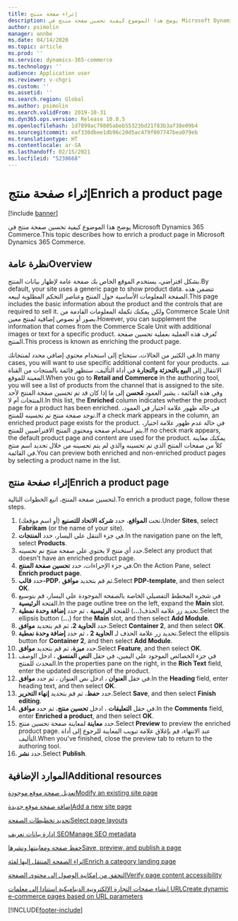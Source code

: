 ```yaml
---
title: إثراء صفحة منتج
description: يوضح هذا الموضوع كيفية تحسين صفحة منتج في Microsoft Dynamics 365 Commerce.
author: psimolin
manager: annbe
ms.date: 04/14/2020
ms.topic: article
ms.prod: ''
ms.service: dynamics-365-commerce
ms.technology: ''
audience: Application user
ms.reviewer: v-chgri
ms.custom: ''
ms.assetid: ''
ms.search.region: Global
ms.author: psimolin
ms.search.validFrom: 2019-10-31
ms.dyn365.ops.version: Release 10.0.5
ms.openlocfilehash: 1d7899ac79805abeb55323bd21f83b3af38e09b4
ms.sourcegitcommit: eaf330dbee1db96c20d5ac479f007747bea079eb
ms.translationtype: HT
ms.contentlocale: ar-SA
ms.lasthandoff: 02/15/2021
ms.locfileid: "5238668"
---
```

# <a name="enrich-a-product-page"></a><span data-ttu-id="9afc4-103">إثراء صفحة منتج</span><span class="sxs-lookup"><span data-stu-id="9afc4-103">Enrich a product page</span></span>


[!include [banner](includes/banner.md)]

<span data-ttu-id="9afc4-104">يوضح هذا الموضوع كيفية تحسين صفحة منتج في Microsoft Dynamics 365 Commerce.</span><span class="sxs-lookup"><span data-stu-id="9afc4-104">This topic describes how to enrich a product page in Microsoft Dynamics 365 Commerce.</span></span>

## <a name="overview"></a><span data-ttu-id="9afc4-105">نظرة عامة</span><span class="sxs-lookup"><span data-stu-id="9afc4-105">Overview</span></span>

<span data-ttu-id="9afc4-106">بشكل افتراضي، يستخدم الموقع الخاص بك صفحة عامة لإظهار بيانات المنتج.</span><span class="sxs-lookup"><span data-stu-id="9afc4-106">By default, your site uses a generic page to show product data.</span></span> <span data-ttu-id="9afc4-107">تتضمن هذه الصفحة المعلومات الأساسية حول المنتج وعناصر التحكم المطلوبة لبيعه.</span><span class="sxs-lookup"><span data-stu-id="9afc4-107">This page includes the basic information about the product and the controls that are required to sell it.</span></span> <span data-ttu-id="9afc4-108">ولكن يمكنك تكملة المعلومات القادمة من Commerce Scale Unit بصور أو نصوص إضافية لمنتج معين.</span><span class="sxs-lookup"><span data-stu-id="9afc4-108">However, you can supplement the information that comes from the Commerce Scale Unit with additional images or text for a specific product.</span></span> <span data-ttu-id="9afc4-109">تُعرف هذه العملية بعملية تحسين صفحة المنتج.</span><span class="sxs-lookup"><span data-stu-id="9afc4-109">This process is known as enriching the product page.</span></span>

<span data-ttu-id="9afc4-110">في الكثير من الحالات، ستحتاج إلى استخدام محتوي إضافي محدد لمنتجاتك.</span><span class="sxs-lookup"><span data-stu-id="9afc4-110">In many cases, you will want to use specific additional content for your products.</span></span> <span data-ttu-id="9afc4-111">عند الانتقال إلى **البيع بالتحزئة والتجارة** في أداة التأليف، ستظهر قائمة بالمنتجات من القناة المعينة للموقع.</span><span class="sxs-lookup"><span data-stu-id="9afc4-111">When you go to **Retail and Commerce** in the authoring tool, you will see a list of products from the channel that is assigned to the site.</span></span> <span data-ttu-id="9afc4-112">وفي هذه القائمة ، يشير العمود **مُحسن** إلى ما إذا كان قد تم تحسين صفحة المنتج لأحد المنتجات أم لا.</span><span class="sxs-lookup"><span data-stu-id="9afc4-112">In this list, the **Enriched** column indicates whether the product page for a product has been enriched.</span></span> <span data-ttu-id="9afc4-113">في حاله ظهور علامة اختيار في العمود، توجد صفحة منتج تم تحسينه للمنتج.</span><span class="sxs-lookup"><span data-stu-id="9afc4-113">If a check mark appears in the column, an enriched product page exists for the product.</span></span> <span data-ttu-id="9afc4-114">في حالة عدم ظهور علامة اختيار، يتم استخدام صفحة ومحتوي المنتج الافتراضيين للمنتج.</span><span class="sxs-lookup"><span data-stu-id="9afc4-114">If no check mark appears, the default product page and content are used for the product.</span></span> <span data-ttu-id="9afc4-115">يمكنك معاينة كلاً من صفحات المنتج الذي تم تحسينه والذي لم يتم تحسينه من خلال تحديد اسم منتج في القائمة.</span><span class="sxs-lookup"><span data-stu-id="9afc4-115">You can preview both enriched and non-enriched product pages by selecting a product name in the list.</span></span>

## <a name="enrich-a-product-page"></a><span data-ttu-id="9afc4-116">إثراء صفحة منتج</span><span class="sxs-lookup"><span data-stu-id="9afc4-116">Enrich a product page</span></span>

<span data-ttu-id="9afc4-117">لتحسين صفحة المنتج، اتبع الخطوات التالية.</span><span class="sxs-lookup"><span data-stu-id="9afc4-117">To enrich a product page, follow these steps.</span></span>

1. <span data-ttu-id="9afc4-118">تحت **المواقع**، حدد **شركه الاتحاد للتصنيع** (أو اسم موقعك).</span><span class="sxs-lookup"><span data-stu-id="9afc4-118">Under **Sites**, select **Fabrikam** (or the name of your site).</span></span>
1. <span data-ttu-id="9afc4-119">في جزء التنقل علي اليسار، حدد **المنتجات**.</span><span class="sxs-lookup"><span data-stu-id="9afc4-119">In the navigation pane on the left, select **Products**.</span></span>
1. <span data-ttu-id="9afc4-120">حدد أي منتج لا يحتوي علي صفحة منتج تم تحسينه.</span><span class="sxs-lookup"><span data-stu-id="9afc4-120">Select any product that doesn't have an enriched product page.</span></span>
1. <span data-ttu-id="9afc4-121">في جزء الإجراءات، حدد **تحسين صفحة المنتج**.</span><span class="sxs-lookup"><span data-stu-id="9afc4-121">On the Action Pane, select **Enrich product page**.</span></span>
1. <span data-ttu-id="9afc4-122">حدد **قالب-PDP**، ثم قم بتحديد **موافق**.</span><span class="sxs-lookup"><span data-stu-id="9afc4-122">Select **PDP-template**, and then select **OK**.</span></span>
1. <span data-ttu-id="9afc4-123">في شجره المخطط التفصيلي الخاصة بالصفحة الموجودة علي اليسار، قم بتوسيع الفتحة **الرئيسية**.</span><span class="sxs-lookup"><span data-stu-id="9afc4-123">In the page outline tree on the left, expand the **Main** slot.</span></span>
1. <span data-ttu-id="9afc4-124">تحديد زر علامة الحذف(**...**) للفتحة **الرئيسية** ، ثم حدد **‏‫إضافة وحدة نمطية‬**.</span><span class="sxs-lookup"><span data-stu-id="9afc4-124">Select the ellipsis button (**...**) for the **Main** slot, and then select **Add Module**.</span></span>
1. <span data-ttu-id="9afc4-125">حدد **الحاوية 2**، ثم قم بتحديد **موافق**.</span><span class="sxs-lookup"><span data-stu-id="9afc4-125">Select **Container 2**, and then select **OK**.</span></span>
1. <span data-ttu-id="9afc4-126">تحديد زر علامة الحذف لـ **الحاوية 2** ، ثم حدد **‏‫إضافة وحدة نمطية**‬.</span><span class="sxs-lookup"><span data-stu-id="9afc4-126">Select the ellipsis button for **Container 2**, and then select **Add Module**.</span></span>
1. <span data-ttu-id="9afc4-127">حدد **ميزة**، ثم قم بتحديد **موافق**.</span><span class="sxs-lookup"><span data-stu-id="9afc4-127">Select **Feature**, and then select **OK**.</span></span>
1. <span data-ttu-id="9afc4-128">في جزء الخصائص الموجود علي اليمين، في حقل **النص المنسق** ، ادخل الوصف المحدث للمنتج.</span><span class="sxs-lookup"><span data-stu-id="9afc4-128">In the properties pane on the right, in the **Rich Text** field, enter the updated description of the product.</span></span>
1. <span data-ttu-id="9afc4-129">في حقل **العنوان** ، ادخل نص العنوان ، ثم حدد **موافق**.</span><span class="sxs-lookup"><span data-stu-id="9afc4-129">In the **Heading** field, enter heading text, and then select **OK**.</span></span>
1. <span data-ttu-id="9afc4-130">حدد **حفظ**، ثم قم بتحديد **إنهاء التحرير**.</span><span class="sxs-lookup"><span data-stu-id="9afc4-130">Select **Save**, and then select **Finish editing**.</span></span>
1. <span data-ttu-id="9afc4-131">في حقل **التعليقات** ، ادخل **تحسين منتج**، ثم حدد **موافق**.</span><span class="sxs-lookup"><span data-stu-id="9afc4-131">In the **Comments** field, enter **Enriched a product**, and then select **OK**.</span></span>
1. <span data-ttu-id="9afc4-132">حدد **معاينة** لمعاينة صفحة تحسين منتج.</span><span class="sxs-lookup"><span data-stu-id="9afc4-132">Select **Preview** to preview the enriched product page.</span></span> <span data-ttu-id="9afc4-133">عند الانتهاء، قم بإغلاق علامة تبويب المعاينة للرجوع إلى أداة التأليف.</span><span class="sxs-lookup"><span data-stu-id="9afc4-133">When you've finished, close the preview tab to return to the authoring tool.</span></span>
1. <span data-ttu-id="9afc4-134">حدد **نشر**.</span><span class="sxs-lookup"><span data-stu-id="9afc4-134">Select **Publish**.</span></span>

## <a name="additional-resources"></a><span data-ttu-id="9afc4-135">الموارد الإضافية</span><span class="sxs-lookup"><span data-stu-id="9afc4-135">Additional resources</span></span>

[<span data-ttu-id="9afc4-136">تعديل صفحة موقع موجودة</span><span class="sxs-lookup"><span data-stu-id="9afc4-136">Modify an existing site page</span></span>](modify-existing-page.md)

[<span data-ttu-id="9afc4-137">إضافة صفحة موقع جديدة</span><span class="sxs-lookup"><span data-stu-id="9afc4-137">Add a new site page</span></span>](add-new-page.md)

[<span data-ttu-id="9afc4-138">تحديد تخطيطات الصفحة</span><span class="sxs-lookup"><span data-stu-id="9afc4-138">Select page layouts</span></span>](select-page-layouts.md)

[<span data-ttu-id="9afc4-139">إدارة بيانات تعريف SEO</span><span class="sxs-lookup"><span data-stu-id="9afc4-139">Manage SEO metadata</span></span>](manage-seo-metadata.md)

[<span data-ttu-id="9afc4-140">حفظ صفحة ومعاينتها ونشرها</span><span class="sxs-lookup"><span data-stu-id="9afc4-140">Save, preview, and publish a page</span></span>](save-preview-publish-page.md)

[<span data-ttu-id="9afc4-141">إثراء الصفحة المنتقل إليها‬ لفئة</span><span class="sxs-lookup"><span data-stu-id="9afc4-141">Enrich a category landing page</span></span>](enrich-category-page.md)

[<span data-ttu-id="9afc4-142">التحقق من إمكانية الوصول إلى محتوى الصفحة</span><span class="sxs-lookup"><span data-stu-id="9afc4-142">Verify page content accessibility</span></span>](verify-accessibility.md)

[<span data-ttu-id="9afc4-143">إنشاء صفحات التجارة الإلكترونية الديناميكية استنادا إلى معلمات URL</span><span class="sxs-lookup"><span data-stu-id="9afc4-143">Create dynamic e-commerce pages based on URL parameters</span></span>](create-dynamic-pages.md)


[!INCLUDE[footer-include](../includes/footer-banner.md)]
